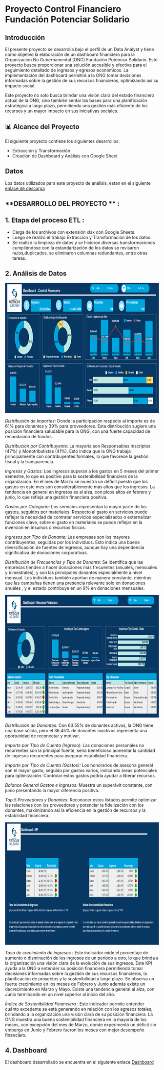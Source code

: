 # Proyecto Control Financiero Fundación Potenciar Solidario


## **Introducción**

El presente proyecto se desarrolla bajo el perfil de un Data Analyst y tiene como objetivo la elaboración de un dashboard financiero para la Organización No Gubernamental (ONG) Fundación Potenciar Solidario. Este proyecto busca proporcionar una solución accesible y efectiva para el seguimiento detallado de ingresos y egresos económicos. La implementación del dashboard permitirá a la ONG tomar decisiones informadas sobre la gestión de sus recursos financieros, optimizando así su impacto social.

Este proyecto no solo busca brindar una visión clara del estado financiero actual de la ONG, sino también sentar las bases para una planificación estratégica a largo plazo, permitiendo una gestión más eficiente de los recursos y un mayor impacto en sus iniciativas sociales.


## 📊 Alcance del Proyecto

El siguiente proyecto contiene los siguientes desarrollos:

- Extracción y Transformación
- Creación de Dashboard y Análisis con Google Sheet

## **Datos**

Los datos utilizados para este proyecto de análisis, estan en el siguiente [enlace de descarga](https://drive.google.com/drive/folders/1q_CB6sNsFPNmGh2QgZQtZshCPA8vMTyt?usp=sharing)


## **DESARROLLO DEL PROYECTO ** :

## **1. Etapa del proceso ETL** :
- Carga de los archivos con extensión xlsx con Google Sheets.
- Luego se realizó el trabajo Extracción y Transformación de los datos.
- Se realizó la limpieza de datos y se hicieron diversas transformaciones cumpliéndose con la estandarización de los datos se revisaron nulos,duplicados, se eliminaron columnas redundantes, entre otras tareas.



## **2. Análisis de Datos**

<p align=center>
<img src="src\dashboard001.png" height="425" weight="500">
</p>


*Distribución de Importes:*
Donde la participación respecto al importe es de 61% para donantes y 39% para proveedores. Esta distribución sugiere una posición financiera saludable para la ONG, con una fuerte capacidad de recaudación de fondos.

*Distribución por Contribuyente:*
La mayoría son Responsables Inscriptos (47%) y Monotributistas (41%). Esto indica que la ONG trabaja principalmente con contribuyentes formales, lo que favorece la gestión fiscal y la transparencia.

*Ingresos y Gastos:*
Los ingresos superan a los gastos en 5 meses del primer semestre, lo que es positivo para la sostenibilidad financiera de la organización. En el mes de Marzo se muestra un déficit puesto que los gastos en este mes son considerablemente más altos que los ingresos. La tendencia en general en ingresos es al alza, con picos altos en febrero y junio, lo que refleja una gestión financiera positiva.

*Gastos por Categoría:*
Los servicios representan la mayor parte de los gastos, seguidos por materiales. Respecto al gasto en servicios puede reflejar la necesidad de contratar servicios especializados o externalizar funciones clave, sobre el gasto en materiales se puede reflejar en la inversión en insumos o recursos físicos.

*Ingresos por Tipo de Donante:*
Las empresas son los mayores contribuyentes, seguidas por los individuos. Esto indica una buena diversificación de fuentes de ingresos, aunque hay una dependencia significativa de donaciones corporativas.

*Distribución de Frecuencias y Tipo de Donante:*
Se identifica que las empresas tienden a hacer donaciones más frecuentes (anuales, mensuales y bimestrales), y son las principales donantes especialmente a nivel mensual. Los individuos también aportan de manera constante, mientras que las campañas tienen una presencia relevante solo en donaciones anuales , y el estado contribuye en un 9% en donaciones mensuales.


<p align=center>
<img src="src\dashboard002.png" height="400" weight="450">
</p>

*Distribución de Donantes:*
Con 63.55% de donantes activos, la ONG tiene una base sólida, pero el 36.45% de donantes inactivos representa una oportunidad de reconectar y motivar.

*Importe por Tipo de Cuenta (Ingreso):*
Las donaciones personales no recurrentes son la principal fuente, sería beneficioso aumentar la cantidad de ingresos recurrentes para asegurar estabilidad financiera.

*Importe por Tipo de Cuenta (Gastos):*
Los honorarios de asesoría general son el mayor gasto, seguido por gastos varios, indicando áreas potenciales para optimización. Controlar estos gastos podría ayudar a liberar recursos.

*Balance General Gastos e Ingresos:*
Muestra un superávit constante, con junio presentando la mayor diferencia positiva.

*Top 5 Proveedores y Donantes:*
Reconocer estos listados permite optimizar las relaciones con los proveedores y potenciar la fidelización con los donantes, maximizando así la eficiencia en la gestión de recursos y la estabilidad financiera.

<p align=center>
<img src="src\dashboard003.png" height="400" weight="450">
</p>


*Tasa de crecimiento de ingresos :* Este indicador mide el porcentaje de aumento o disminución de los ingresos de un período a otro, lo que brinda a la organización una visión clara de la evolución de sus ingresos. Este KPI ayuda a la ONG a entender su posición financiera permitiendo tomar decisiones informadas sobre la gestión de sus recursos financieros, la planificación de proyectos y la sostenibilidad a largo plazo. Se observa un fuerte crecimiento en los meses de Febrero y Junio además existe un decrecimiento en Marzo y Mayo. Existe una tendencia general al alza, con Junio terminando en un nivel superior al inicio del año.

*Índice de Sostenibilidad Financiera :*  Este indicador permite entender cuánto excedente se está generando en relación con los egresos totales, brindando a la organización una visión clara de su posición financiera. La ONG muestra una buena sostenibilidad financiera en la mayoría de los meses, con excepción del mes de Marzo, donde experimentó un déficit sin embargo en Junio y Febrero fueron los meses con mejor desempeño financiero.


## **4. Dashboard**
El dashboard desarrollado se encuentra en el siguiente enlace [Dashboard](https://docs.google.com/spreadsheets/d/1TxqFX5MbRdRg77meU2PGD624QuZPyvLHs0SGgL0Q6HE/edit?usp=sharing)



